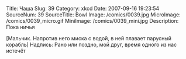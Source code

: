 Title: Чаша 
Slug: 39 
Category: xkcd 
Date: 2007-09-16 19:23:54 
SourceNum: 39 
SourceTitle: Bowl 
Image: /comics/0039.jpg 
MicroImage: /comics/0039_micro.gif 
MiniImage: /comics/0039_mini.jpg 
Description: Пока ничья 

[Мальчик. Напротив него миска с водой, в ней плавает парусный корабль]
Надпись: Рано или поздно, мой друг, время одного из нас истечёт